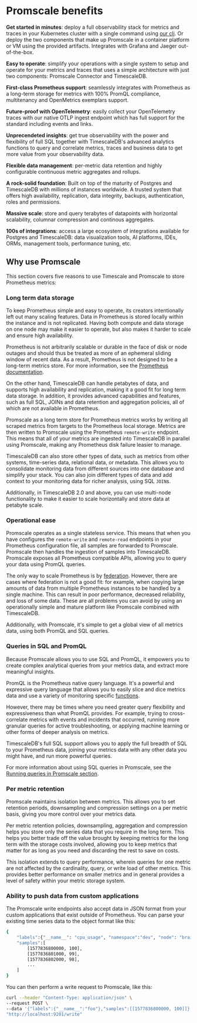 # Promscale benefits

**Get started in minutes**: deploy a full observability stack for metrics and
traces in your Kubernetes cluster with a single command using [our cli](tobs). Or deploy
the two components that make up Promscale in a container platform or VM using
the provided artifacts. Integrates with Grafana and Jaeger out-of-the-box.

**Easy to operate**: simplify your operations with a single system to setup and
operate for your metrics and traces that uses a simple architecture with just two
components: Promscale Connector and TimescaleDB.

**First-class Prometheus support**: seamlessly integrates with Prometheus as
a long-term storage for metrics with 100% PromQL compliance, multitenancy and
OpenMetrics exemplars support.

**Future-proof with OpenTelemetry**: easily collect your OpenTelemetry traces
with our native OTLP ingest endpoint which has full support for the standard
including events and links.

**Unprecendeted insights**: get true observability with the power and
flexibility of full SQL together with TimescaleDB's advanced analytics functions
to query and correlate metrics, traces and business data to get more value from
your observability data.

**Flexible data management**: per-metric data retention and highly configurable
continuous metric aggregates and rollups.

**A rock-solid foundation**: Built on top of the maturity of Postgres and
TimescaleDB with millions of instances worldwide. A trusted system that offers high
availability, replication, data integrity, backups, authentication, roles and
permissions.

**Massive scale**: store and query terabytes of datapoints with horizontal
scalability, columnar compression and continous aggregates.

**100s of integrations**: access a large ecosystem of integrations available
for Postgres and TimescaleDB: data visualization tools, AI platforms, IDEs, ORMs,
management tools, performance tuning, etc.

## Why use Promscale
This section covers five reasons to use Timescale and Promscale to store
Prometheus metrics:

### Long term data storage
To keep Prometheus simple and easy to operate, its creators intentionally left
out many scaling features. Data in Prometheus is stored locally within the
instance and is not replicated. Having both compute and data storage on one node
may make it easier to operate, but also makes it harder to scale and ensure high
availability.

Prometheus is not arbitrarily scalable or durable in the face of disk or node
outages and should thus be treated as more of an ephemeral sliding window of
recent data. As a result, Prometheus is not designed to be a long-term metrics
store. For more information, see the
[Prometheus documentation][prometheus-storage-docs].

On the other hand, TimescaleDB can handle petabytes of data, and supports high
availability and replication, making it a good fit for long term data storage.
In addition, it provides advanced capabilities and features, such as full SQL,
JOINs and data retention and aggregation policies, all of which are not
available in Prometheus.

Promscale as a long term store for Prometheus metrics works by writing all
scraped metrics from targets to the Prometheus local storage. Metrics are then
written to Promscale using the Prometheus `remote-write` endpoint. This means
that all of your metrics are ingested into TimescaleDB in parallel using
Promscale, making any Prometheus disk failure leasier to manage.

TimescaleDB can also store other types of data, such as metrics from other
systems, time-series data, relational data, or metadata. This allows you to
consolidate monitoring data from different sources into one database and
simplify your stack. You can also join different types of data and add context
to your monitoring data for richer analysis, using SQL `JOIN`s.

Additionally, in TimescaleDB 2.0 and above, you can use multi-node functionality to
make it easier to scale horizontally and store data at petabyte scale.

### Operational ease
Promscale operates as a single stateless service. This means that when you have
configures the `remote-write` and `remote-read` endpoints in your Prometheus
configuration file, all samples are forwarded to Promscale. Promscale then
handles the ingestion of samples into TimescaleDB. Promscale exposes all
Prometheus compatible APIs, allowing you to query your data using PromQL
queries.

The only way to scale Prometheus is by [federation][prometheus-federation].
However, there are cases where federation is not a good fit: for example, when
copying large amounts of data from multiple Prometheus instances to be handled
by a single machine. This can result in poor performance, decreased reliability,
and loss of some data. These are all problems you can avoid by using an
operationally simple and mature platform like Promscale combined with
TimescaleDB.

Additionally, with Promscale, it's simple to get a global view of all metrics
data, using both PromQL and SQL queries.

### Queries in SQL and PromQL
Because Promscale allows you to use SQL and PromQL, it empowers you to create
complex analytical queries from your metrics data, and extract more meaningful
insights.

PromQL is the Prometheus native query language. It's a powerful and expressive
query language that allows you to easily slice and dice metrics data and use a
variety of monitoring specific [functions][promql-functions].

However, there may be times where you need greater query flexibility and
expressiveness than what PromQL provides. For example, trying to cross-correlate
metrics with events and incidents that occurred, running more granular queries
for active troubleshooting, or applying machine learning or other forms of
deeper analysis on metrics.

TimescaleDB's full SQL support allows you to apply the full breadth of SQL to
your Prometheus data, joining your metrics data with any other data you might
have, and run more powerful queries.

For more information about using SQL queries in Promscale, see the
[Running queries in Promscale section][promscale-run-queries].

### Per metric retention
Promscale maintains isolation between metrics. This allows you to set retention
periods, downsampling and compression settings on a per metric basis, giving you
more control over your metrics data.

Per metric retention policies, downsampling, aggregation and compression helps
you store only the series data that you require in the long term. This helps you
better trade off the value brought by keeping metrics for the long term with the
storage costs involved, allowing you to keep metrics that matter for as long as
you need and discarding the rest to save on costs.

This isolation extends to query performance, wherein queries for one metric are
not affected by the cardinality, query, or write load of other metrics. This
provides better performance on smaller metrics and in general provides a level
of safety within your metric storage system.

### Ability to push data from custom applications
The Promscale write endpoints also accept data in JSON format from your custom applications that exist outside of Prometheus. You can parse your existing time series data to the object format like this:
```bash
{
    "labels":{"__name__": "cpu_usage", "namespace":"dev", "node": "brain"},
    "samples":[
        [1577836800000, 100],
        [1577836801000, 99],
        [1577836802000, 98],
        ...
    ]
}
```

You can then perform a write request to Promscale, like this:
```bash
curl --header "Content-Type: application/json" \
--request POST \
--data '{"labels":{"__name__":"foo"},"samples":[[1577836800000, 100]]}' \
"http://localhost:9201/write"
```


[prometheus-storage-docs]: https://prometheus.io/docs/prometheus/latest/storage/
[writing-to-promscale]: https://github.com/timescale/promscale/blob/master/docs/writing_to_promscale.md
[multinode-blog]:https://blog.timescale.com/blog/timescaledb-2-0-a-multi-node-petabyte-scale-completely-free-relational-database-for-time-series/
[promscale-run-queries]: /tutorials/promscale/promscale-run-queries/
[prometheus-federation]: https://prometheus.io/docs/prometheus/latest/federation/
[promql-functions]: https://prometheus.io/docs/prometheus/latest/querying/functions/
[promscale-run-queries]: promscale/promscale-run-queries/
